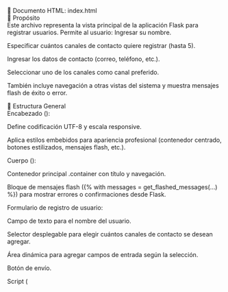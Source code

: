 📄 Documento HTML: index.html  
🎯 Propósito  
Este archivo representa la vista principal de la aplicación Flask para registrar usuarios. Permite al usuario:
Ingresar su nombre.

Especificar cuántos canales de contacto quiere registrar (hasta 5).  

Ingresar los datos de contacto (correo, teléfono, etc.).  

Seleccionar uno de los canales como canal preferido.  

También incluye navegación a otras vistas del sistema y muestra mensajes flash de éxito o error.  

🧱 Estructura General  
Encabezado (<head>):  

Define codificación UTF-8 y escala responsive.  

Aplica estilos embebidos para apariencia profesional (contenedor centrado, botones estilizados, mensajes flash, etc.).  

Cuerpo (<body>):  

Contenedor principal .container con título y navegación.  

Bloque de mensajes flash ({% with messages = get_flashed_messages(...) %}) para mostrar errores o confirmaciones desde Flask.  

Formulario de registro de usuario:  

Campo de texto para el nombre del usuario.  

Selector desplegable para elegir cuántos canales de contacto se desean agregar.  

Área dinámica para agregar campos de entrada según la selección.  

Botón de envío.  

Script (<script>):  

La función generateContactFields() genera dinámicamente campos de contacto.  

Cada campo incluye:  

Entrada de texto para el canal de contacto.  

Radio button para marcarlo como canal preferido.  

Se ejecuta al cambiar la cantidad de canales seleccionados.  

🔄 Interacción con Flask  
Ruta asociada en Flask:  
El formulario hace un POST a /users, que debería ser gestionado por el controlador que maneja el registro (@app.route("/users", methods=['POST'])).  

Mensajes flash:  
Los mensajes como "Registro exitoso" o "Faltan datos" se muestran gracias a get_flashed_messages() de Flask, que se renderizan automáticamente en esta plantilla.  

🧪 Validaciones  
Todos los campos de entrada (input) están marcados como required para evitar envíos incompletos desde el lado del cliente.  

La validación adicional (como formatos de contacto) debe manejarse en el servidor.  

🧭 Navegación incluida  
Registrar Usuario → Página actual (/)  

Ver Usuarios Registrados → /users  

Enviar Notificación → /send_notification  

Esto permite al usuario interactuar con las demás funcionalidades del sistema de forma intuitiva.  

📄 Documento HTML: users.html  
🎯 Propósito  
Este archivo sirve como vista en el patrón Modelo-Vista-Controlador (MVC) y está diseñado para:  

Mostrar todos los usuarios registrados en el sistema.  

Visualizar la cantidad y detalles de los canales de contacto de cada usuario.  

Navegar fácilmente a otras partes de la aplicación (registro y envío de notificaciones).  

Mostrar mensajes de éxito, advertencia o error provenientes del backend Flask.  

🧱 Estructura General  
Encabezado (<head>):  

Define la codificación UTF-8 y diseño responsive.  

Incluye estilos embebidos para el diseño visual: contenedor centrado, listas estilizadas, mensajes flash, enlaces de navegación, etc.  

Cuerpo (<body>):  

Contenedor principal .container:  

Título: "Usuarios Registrados".  

Barra de navegación a otras vistas de la aplicación.  

Línea divisoria (<hr>).  

Bloque de mensajes flash:  

Usando bloques Jinja {% with %}, {% if %}, {% for %} para mostrar mensajes flash enviados por Flask.  

Bloque de visualización condicional de usuarios:  

Si hay usuarios ({% if users %}), se recorre cada uno con for y se muestra:  

Nombre del usuario (user.userName).  

Cantidad de canales de contacto (user.numChannels).  

Lista de canales (user.contactChannels, usando join(', ') para visualización).  

Canal preferido (user.preferredChannel).  

Si no hay usuarios, se muestra el mensaje "No hay usuarios registrados aún.".  

🔄 Interacción con Flask  
Variables renderizadas:  

users: lista pasada por el backend Flask que contiene los usuarios registrados.  

Cada user es un objeto (posiblemente un diccionario o una instancia de clase personalizada) con atributos:  

userName  

numChannels  

contactChannels (lista de strings)  

preferredChannel (string)  

Mensajes flash:  

Se muestran mensajes usando el sistema de flash() de Flask.  

Cada mensaje tiene una categoría (success, error, warning, info) para aplicar diferentes estilos visuales.  

🧭 Navegación incluida  
Registrar Usuario → /  

Ver Usuarios Registrados → /users  

Enviar Notificación → /send_notification  

Esto permite al usuario volver al formulario o a la funcionalidad de notificación fácilmente.  

🧪 Validaciones y visualización  
No se realiza validación desde esta plantilla.  

Se asume que los datos ya fueron validados al momento de ser registrados.  

Se usa un enfoque condicional para evitar mostrar una lista vacía si no hay usuarios.  

💡 Observaciones  
El uso de join(', ') para mostrar los canales de contacto es eficiente y legible.  

El diseño es claro, accesible y fácil de leer.  

Esta plantilla depende completamente del backend Flask para proveer los datos.  

📄 Documento HTML: notification_form.html  
🎯 Propósito  
Esta plantilla HTML actúa como vista dentro del patrón Modelo-Vista-Controlador (MVC). Su objetivo principal es permitir que el usuario:  

Escriba un mensaje de notificación.  

Seleccione su prioridad.  

Envíe la notificación al backend (ruta /notifications/send).  

Navegue a otras secciones de la aplicación.  

Reciba retroalimentación visual mediante mensajes flash.  

🧱 Estructura del Documento  
🧠 Encabezado (<head>)  
Metaetiquetas:  

charset="UTF-8": codificación de caracteres.  

viewport: asegura que el diseño sea responsive.  

Título de la página: Enviar Notificación.  

Estilos embebidos (<style>):  

Define diseño estético y responsivo.  

Estilo para contenedor principal, etiquetas, inputs, botones, navegación y mensajes flash.  

Colores y sombras para mejorar la experiencia visual del usuario.  

🧍‍♂️ Cuerpo (<body>)  
✅ Contenedor principal .container  
Encabezado principal: Enviar Notificación.  

🧭 Barra de Navegación  
html  
Copiar  
Editar  
<a href="/">Registrar Usuario</a> |  
<a href="/users">Ver Usuarios Registrados</a> |  
<a href="/send_notification">Enviar Notificación</a>  
Permite al usuario moverse entre las tres funcionalidades principales de la aplicación.  

🔁 Mensajes Flash  
Bloque Jinja que evalúa si hay mensajes flash del backend:  

jinja2  
Copiar  
Editar  
{% with messages = get_flashed_messages(with_categories=true) %}  
Si existen, los muestra en una lista con clases dinámicas (success, error, warning, info) para dar retroalimentación visual clara.  

📤 Formulario de Envío de Notificación  
html
Copiar
Editar
<form action="/notifications/send" method="POST">
Envía datos vía POST a la ruta /notifications/send, que debería estar manejada por el controlador Flask correspondiente.

Campos del formulario:

Textarea para mensaje:

name="message", obligatorio.

Permite escribir el contenido de la notificación.

Estilo claro y amigable.

Selector de prioridad:

name="priority", obligatorio.

Ofrece opciones predeterminadas (Baja, Media, Alta, Urgente) en formato value.

Botón de envío:

Llama a la acción del formulario para registrar la notificación.

🔄 Integración con Flask
Utiliza Jinja2 ({% ... %}) para integrar mensajes flash dinámicamente.

Los datos del formulario son enviados a la ruta /notifications/send, que debería:

Validar los datos.

Enviar la notificación.

Redireccionar de vuelta a esta vista con un mensaje flash.

🎨 Diseño y UX
Enfocado en simplicidad y claridad.

Altamente accesible.

Diseño responsive sin necesidad de frameworks externos.

📚 Dependencias y Observaciones
No utiliza JavaScript (todo es funcionalidad HTML + backend).

Espera que el backend maneje correctamente las validaciones de mensaje y prioridad.

Se puede extender fácilmente para soportar destinatarios, archivos adjuntos, etc.

